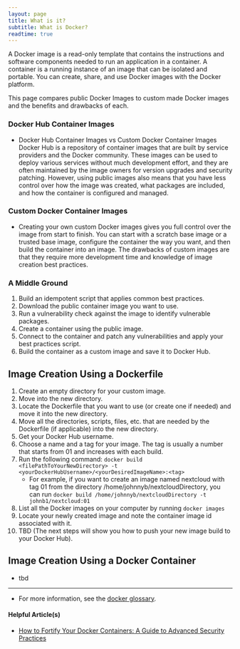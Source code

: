 ```yaml
---
layout: page
title: What is it?
subtitle: What is Docker?
readtime: true
---
```

A Docker image is a read-only template that contains the instructions and software components needed to run an application in a container. A container is a running instance of an image that can be isolated and portable. You can create, share, and use Docker images with the Docker platform.

This page compares public Docker Images to custom made Docker images and the benefits and drawbacks of each.

### Docker Hub Container Images
- Docker Hub Container Images vs Custom Docker Container Images Docker Hub is a repository of container images that are built by service providers and the Docker community. These images can be used to deploy various services without much development effort, and they are often maintained by the image owners for version upgrades and security patching. However, using public images also means that you have less control over how the image was created, what packages are included, and how the container is configured and managed.

### Custom Docker Container Images
- Creating your own custom Docker images gives you full control over the image from start to finish. You can start with a scratch base image or a trusted base image, configure the container the way you want, and then build the container into an image. The drawbacks of custom images are that they require more development time and knowledge of image creation best practices.

### A Middle Ground
1. Build an idempotent script that applies common best practices.
2. Download the public container image you want to use.
3. Run a vulnerability check against the image to identify vulnerable packages.
4. Create a container using the public image.
5. Connect to the container and patch any vulnerabilities and apply your best practices script.
6. Build the container as a custom image and save it to Docker Hub.

## Image Creation Using a Dockerfile
1. Create an empty directory for your custom image.
2. Move into the new directory.
3. Locate the Dockerfile that you want to use (or create one if needed) and move it into the new directory.
4. Move all the directories, scripts, files, etc. that are needed by the Dockerfile (if applicable) into the new directory.
5. Get your Docker Hub username.
6. Choose a name and a tag for your image. The tag is usually a number that starts from 01 and increases with each build.
7. Run the following command: `docker build <filePathToYourNewDirectory> -t <yourDockerHubUsername>/<yourDesiredImageName>:<tag>`
    - For example, if you want to create an image named nextcloud with tag 01 from the directory /home/johnnyb/nextcloudDirectory, you can run `docker build /home/johnnyb/nextcloudDirectory -t johnb1/nextcloud:01`
8. List all the Docker images on your computer by running `docker images`
9. Locate your newly created image and note the container image id associated with it.
10. TBD (The next steps will show you how to push your new image build to your Docker Hub).

## Image Creation Using a Docker Container
- tbd
---
- For more information, see the [docker glossary](https://github.com/biola/sysadmin-docs/blob/master/services/docker/Reference/Docker%20Glossay.md).

#### Helpful Article(s)
- [How to Fortify Your Docker Containers: A Guide to Advanced Security Practices](https://blog.coderco.io/p/how-to-fortify-your-docker-containers?r=2bjtip&utm_source=tldrwebdev)
